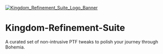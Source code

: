 [![Kingdom_Refinement_Suite_Logo_Banner](https://github.com/user-attachments/assets/5710c6cd-fd49-4e3f-9f54-78a075a46d69)](https://next.nexusmods.com/profile/vKaleb)

# Kingdom-Refinement-Suite
A curated set of non-intrusive PTF tweaks to polish your journey through Bohemia.
